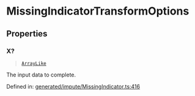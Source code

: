 # MissingIndicatorTransformOptions

## Properties

### X?

> [`ArrayLike`](../types/ArrayLike.md)

The input data to complete.

Defined in:  [generated/impute/MissingIndicator.ts:416](https://github.com/transitive-bullshit/scikit-learn-ts/blob/122b3c0/packages/sklearn/src/generated/impute/MissingIndicator.ts#L416)
